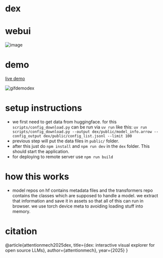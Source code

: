 # dex

# webui

![image](https://github.com/user-attachments/assets/ca5d0aa8-4b04-4045-ac7a-5faf27fb4af1)


# demo

<a href="https://getlosh.xyz/dex">live demo</a>

![gifdemodex](https://github.com/user-attachments/assets/89098710-7d42-442b-a306-8835ff8a88a2)



# setup instructions

- we first need to get data from huggingface. for this `scripts/config_download.py` can be run via `uv run` like this: `uv run scripts/config_download.py --output dex/public/model_info.arrow --config_output dex/public/config_list.jsonl --limit 100`
- previous step will put the data files in `public/` folder.
- after this just do `npm install` and `npm run dev` in the `dex` folder. This should start the application.
- for deploying to remote server use `npm run build`

# how this works

- model repos on hf contains metadata files and the transformers repo contains the classes which are supposed to handle a model. we extract that information and save it in assets so that all of this can run in browser. we use torch device meta to avoiding loading stuff into memory.


# citation

@article{attentionmech2025dex,
  title={dex: interactive visual explorer for open source LLMs},
  author={attentionmech},
  year={2025}
}
